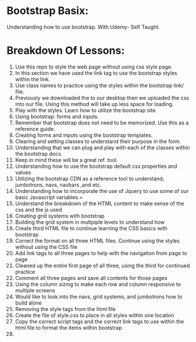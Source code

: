 # Bootstrap Basix: 
Understanding how to use bootstrap. With Udemy- Self Taught.

# Breakdown Of Lessons:
1. Use this repo to style the web page without using css style page.
2. In this section we have used the link tag to use the bootstrap styles within the link.
3. Use class names to practice using the styles within the bootstrap link/ file.
4. Previously we downloaded the to our desktop then we uploaded the css into our file. Using this method will take up less space for loading.
5. Play with the styles. Learn how to utilize the bootstrap site.
6. Using bootstrap: forms and inputs.
7. Remember that bootstrap does not need to be memorized. Use this as a reference guide.
8. Creating forms and inputs using the bootstrap templates.
9. Clearing and setting classes to understand their purpose in the form.
10. Understanding that we can plug and play with each of the classes within the bootstrap docs.
11. Keep in mind these will be a great ref. tool.
12. Understanding how to use the bootstrap default css properties and values
13. Utilizing the bootstrap CDN as a reference tool to understand; jumbotrons, navs, navbars ,and etc.
14. Understanding how to incorporate the use of Jquery to use some of our basic Javascript variables.=
15. Understand the breakdown of the HTML content to make sense of the css and the js used
16. Creating grid systems with bootstrap
17. Building the grid system in multpiple levels to understand how
18. Create third HTML file to continue learning the CSS basics with bootstrap
19. Correct the format on all three HTML files. Continue using the styles without using the CSS file
20. Add link tags to all three pages to help with the navigation from page to page
21. Cleaned up the entire first page of all three, using the third for continued practice
22. Comment all three pages and save all contents for those pages
23. Using the column sizing to make each row and column responsive to multiple screens
24. Would like to look into the navs, grid systems, and jumbotrons how to build alone
25. Removing the style tags from the html file
26. Create the file of style.css to place in all styles within one location
27. Copy the correct script tags and the correct link tags to use within the html file to format the items within bootstrap
28. 